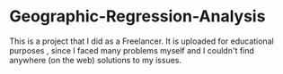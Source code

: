 # Geographic-Regression-Analysis
This is a project that I did as a Freelancer. It is uploaded for educational purposes , since I faced many problems myself and I couldn't find anywhere (on the web) solutions to my issues.
